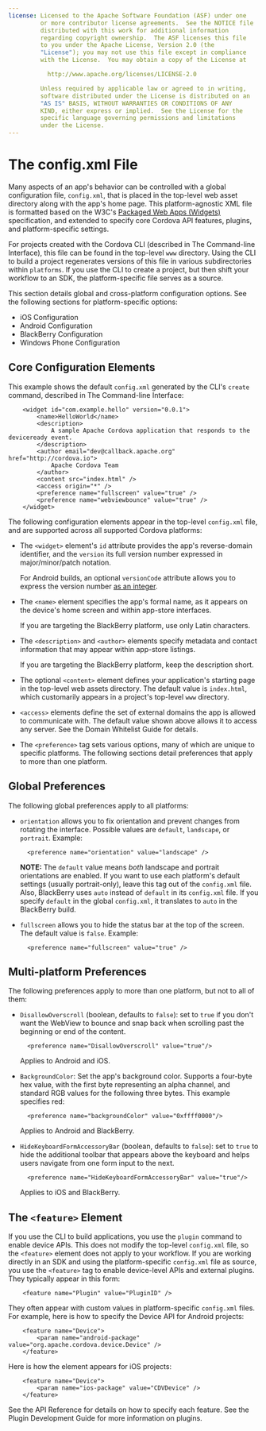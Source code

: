 ```yaml
---
license: Licensed to the Apache Software Foundation (ASF) under one
         or more contributor license agreements.  See the NOTICE file
         distributed with this work for additional information
         regarding copyright ownership.  The ASF licenses this file
         to you under the Apache License, Version 2.0 (the
         "License"); you may not use this file except in compliance
         with the License.  You may obtain a copy of the License at

           http://www.apache.org/licenses/LICENSE-2.0

         Unless required by applicable law or agreed to in writing,
         software distributed under the License is distributed on an
         "AS IS" BASIS, WITHOUT WARRANTIES OR CONDITIONS OF ANY
         KIND, either express or implied.  See the License for the
         specific language governing permissions and limitations
         under the License.
---
```


# The config.xml File

Many aspects of an app's behavior can be controlled with a global
configuration file, `config.xml`, that is placed in the top-level web
asset directory along with the app's home page.  This
platform-agnostic XML file is formatted based on the W3C's [Packaged
Web Apps (Widgets)](http://www.w3.org/TR/widgets/) specification, and
extended to specify core Cordova API features, plugins, and
platform-specific settings.

For projects created with the Cordova CLI (described in The
Command-line Interface), this file can be found in the top-level `www`
directory.  Using the CLI to build a project regenerates versions of
this file in various subdirectories within `platforms`. If you use the
CLI to create a project, but then shift your workflow to an SDK, the
platform-specific file serves as a source.

This section details global and cross-platform configuration options.
See the following sections for platform-specific options:

- iOS Configuration
- Android Configuration
- BlackBerry Configuration
- Windows Phone Configuration

## Core Configuration Elements

This example shows the default `config.xml` generated by the CLI's
`create` command, described in The Command-line Interface:

        <widget id="com.example.hello" version="0.0.1">
            <name>HelloWorld</name>
            <description>
                A sample Apache Cordova application that responds to the deviceready event.
            </description>
            <author email="dev@callback.apache.org" href="http://cordova.io">
                Apache Cordova Team
            </author>
            <content src="index.html" />
            <access origin="*" />
            <preference name="fullscreen" value="true" />
            <preference name="webviewbounce" value="true" />
        </widget>

The following configuration elements appear in the top-level
`config.xml` file, and are supported across all supported Cordova
platforms:

- The `<widget>` element's `id` attribute provides the app's
  reverse-domain identifier, and the `version` its full version number
  expressed in major/minor/patch notation.

  For Android builds, an optional `versionCode` attribute allows you
  to express the version number
  [as an integer](http://developer.android.com/guide/publishing/versioning.html).

- The `<name>` element specifies the app's formal name, as it appears
  on the device's home screen and within app-store interfaces.

  If you are targeting the BlackBerry platform, use only Latin characters.

- The `<description>` and `<author>` elements specify metadata and
  contact information that may appear within app-store listings.

  If you are targeting the BlackBerry platform, keep the description short.

- The optional `<content>` element defines your application's starting
  page in the top-level web assets directory. The default value is
  `index.html`, which customarily appears in a project's top-level
  `www` directory.

- `<access>` elements define the set of external domains the app is
  allowed to communicate with. The default value shown above allows it
  to access any server. See the Domain Whitelist Guide for details.

- The `<preference>` tag sets various options, many of which are
  unique to specific platforms. The following sections detail
  preferences that apply to more than one platform.

## Global Preferences

The following global preferences apply to all platforms:

- `orientation` allows you to fix orientation and prevent changes
  from rotating the interface. Possible values are `default`,
  `landscape`, or `portrait`. Example:

        <preference name="orientation" value="landscape" />

  __NOTE:__ The `default` value means _both_ landscape and portrait
  orientations are enabled.  If you want to use each platform's
  default settings (usually portrait-only), leave this tag out of the
  `config.xml` file. Also, BlackBerry uses `auto` instead of `default`
  in its `config.xml` file. If you specify `default` in the global
  `config.xml`, it translates to `auto` in the BlackBerry build.

- `fullscreen` allows you to hide the status bar at the top of the
  screen. The default value is `false`. Example:

        <preference name="fullscreen" value="true" />

<!-- PGB 

- `phonegap-version` specifies the version of PhoneGap to use when
  building the app using the PhoneGap Build interface, or the CLI's
  `remote` feature described in The Command-line Interface. Example:

        <preference name="phonegap-version" value="2.9.0" />

  Currently supported versions are __2.0.0__, __2.1.0__, __2.2.0__,
  __2.3.0__, __2.5.0__, __2.7.0__, and __2.9.0__ (the default).  all
  versions prior to __2.0.0__ are deprecated. Specifying an
  unsupported version number prevents the project from building.

-->

## Multi-platform Preferences

The following preferences apply to more than one platform, but not to
all of them:

* `DisallowOverscroll` (boolean, defaults to `false`): set to `true`
  if you don't want the WebView to bounce and snap back when scrolling
  past the beginning or end of the content.

        <preference name="DisallowOverscroll" value="true"/>

  Applies to Android and iOS.

* `BackgroundColor`: Set the app's background color.  Supports a
  four-byte hex value, with the first byte representing an alpha
  channel, and standard RGB values for the following three bytes.  This
  example specifies red:

        <preference name="backgroundColor" value="0xffff0000"/>

  Applies to Android and BlackBerry.

* `HideKeyboardFormAccessoryBar` (boolean, defaults to `false`): set
  to `true` to hide the additional toolbar that appears above the
  keyboard and helps users navigate from one form input to the next.

        <preference name="HideKeyboardFormAccessoryBar" value="true"/>

  Applies to iOS and BlackBerry.

<!-- BB version:

* `HideKeyboardFormAccessoryBar`: (`enable` or `disable`) 

-->

## The `<feature>` Element

If you use the CLI to build applications, you use the `plugin` command
to enable device APIs. This does not modify the top-level `config.xml`
file, so the `<feature>` element does not apply to your workflow. If
you are working directly in an SDK and using the platform-specific
`config.xml` file as source, you use the `<feature>` tag to enable
device-level APIs and external plugins. They typically appear in this
form:

        <feature name="Plugin" value="PluginID" />

They often appear with custom values in platform-specific `config.xml`
files. For example, here is how to specify the Device API for Android
projects:

        <feature name="Device">
            <param name="android-package" value="org.apache.cordova.device.Device" />
        </feature>

Here is how the element appears for iOS projects:

        <feature name="Device">
            <param name="ios-package" value="CDVDevice" />
        </feature>

See the API Reference for details on how to specify each feature. See
the Plugin Development Guide for more information on plugins.

